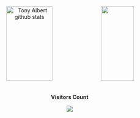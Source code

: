 <div align="center">  
  <img width="49%" height="195px" src="https://github-readme-stats.vercel.app/api?username=tonyalbert&show_icons=true&count_private=true&hide_border=true&title_color=00bfbf&icon_color=00bfbf&text_color=c9d1d9&bg_color=0d1117" alt="Tony Albert github stats" /> 
  <img width="41%" height="195px" src="https://github-readme-stats.vercel.app/api/top-langs/?username=tonyalbert&layout=compact&hide_border=true&title_color=00bfbf&text_color=00bfbf&bg_color=0d1117" />
</div>

<div align="center">
<br><p align="centre"><b>Visitors Count</b></p>  
<p align="center"><img align="center" src="https://profile-counter.glitch.me/{tonyalbert}/count.svg" /></p> 
<br></div>


